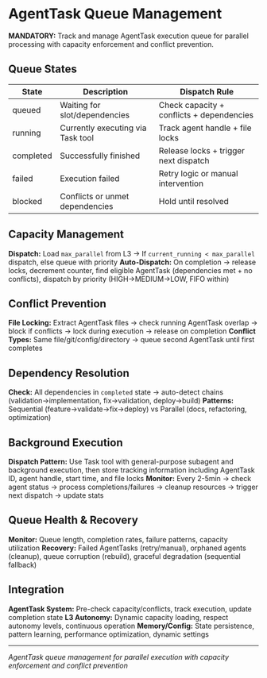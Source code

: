 # AgentTask Queue Management

**MANDATORY:** Track and manage AgentTask execution queue for parallel processing with capacity enforcement and conflict prevention.

## Queue States

| State | Description | Dispatch Rule |
|-------|-------------|---------------|
| queued | Waiting for slot/dependencies | Check capacity + conflicts + dependencies |
| running | Currently executing via Task tool | Track agent handle + file locks |
| completed | Successfully finished | Release locks + trigger next dispatch |
| failed | Execution failed | Retry logic or manual intervention |
| blocked | Conflicts or unmet dependencies | Hold until resolved |

## Capacity Management

**Dispatch:** Load `max_parallel` from L3 → If `current_running < max_parallel` dispatch, else queue with priority
**Auto-Dispatch:** On completion → release locks, decrement counter, find eligible AgentTask (dependencies met + no conflicts), dispatch by priority (HIGH→MEDIUM→LOW, FIFO within)

## Conflict Prevention

**File Locking:** Extract AgentTask files → check running AgentTask overlap → block if conflicts → lock during execution → release on completion
**Conflict Types:** Same file/git/config/directory → queue second AgentTask until first completes

## Dependency Resolution  

**Check:** All dependencies in `completed` state → auto-detect chains (validation→implementation, fix→validation, deploy→build)
**Patterns:** Sequential (feature→validate→fix→deploy) vs Parallel (docs, refactoring, optimization)

## Background Execution

**Dispatch Pattern:** Use Task tool with general-purpose subagent and background execution, then store tracking information including AgentTask ID, agent handle, start time, and file locks
**Monitor:** Every 2-5min → check agent status → process completions/failures → cleanup resources → trigger next dispatch → update stats

## Queue Health & Recovery

**Monitor:** Queue length, completion rates, failure patterns, capacity utilization
**Recovery:** Failed AgentTasks (retry/manual), orphaned agents (cleanup), queue corruption (rebuild), graceful degradation (sequential fallback)

## Integration

**AgentTask System:** Pre-check capacity/conflicts, track execution, update completion state
**L3 Autonomy:** Dynamic capacity loading, respect autonomy levels, continuous operation
**Memory/Config:** State persistence, pattern learning, performance optimization, dynamic settings

---
*AgentTask queue management for parallel execution with capacity enforcement and conflict prevention*